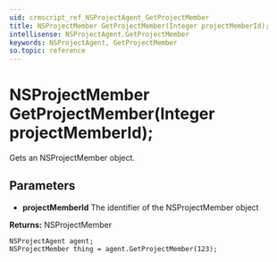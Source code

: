 ```yaml
---
uid: crmscript_ref_NSProjectAgent_GetProjectMember
title: NSProjectMember GetProjectMember(Integer projectMemberId);
intellisense: NSProjectAgent.GetProjectMember
keywords: NSProjectAgent, GetProjectMember
so.topic: reference
---
```


# NSProjectMember GetProjectMember(Integer projectMemberId);

Gets an NSProjectMember object.

## Parameters

* **projectMemberId** The identifier of the NSProjectMember object

**Returns:** NSProjectMember

```crmscript
NSProjectAgent agent;
NSProjectMember thing = agent.GetProjectMember(123);
```

